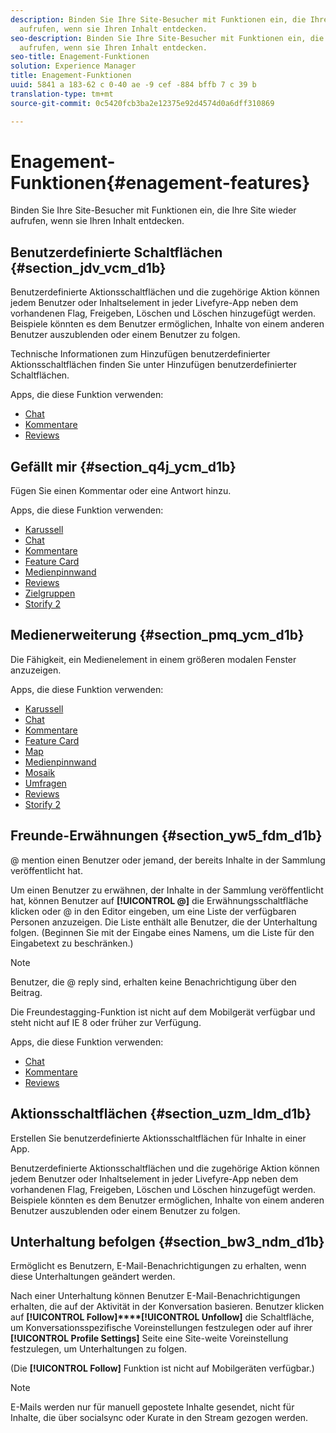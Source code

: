 ```yaml
---
description: Binden Sie Ihre Site-Besucher mit Funktionen ein, die Ihre Site wieder
  aufrufen, wenn sie Ihren Inhalt entdecken.
seo-description: Binden Sie Ihre Site-Besucher mit Funktionen ein, die Ihre Site wieder
  aufrufen, wenn sie Ihren Inhalt entdecken.
seo-title: Enagement-Funktionen
solution: Experience Manager
title: Enagement-Funktionen
uuid: 5841 a 183-62 c 0-40 ae -9 cef -884 bffb 7 c 39 b
translation-type: tm+mt
source-git-commit: 0c5420fcb3ba2e12375e92d4574d0a6dff310869

---
```



# Enagement-Funktionen{#enagement-features}

Binden Sie Ihre Site-Besucher mit Funktionen ein, die Ihre Site wieder aufrufen, wenn sie Ihren Inhalt entdecken.

## Benutzerdefinierte Schaltflächen {#section_jdv_vcm_d1b}

Benutzerdefinierte Aktionsschaltflächen und die zugehörige Aktion können jedem Benutzer oder Inhaltselement in jeder Livefyre-App neben dem vorhandenen Flag, Freigeben, Löschen und Löschen hinzugefügt werden. Beispiele könnten es dem Benutzer ermöglichen, Inhalte von einem anderen Benutzer auszublenden oder einem Benutzer zu folgen.

Technische Informationen zum Hinzufügen benutzerdefinierter Aktionsschaltflächen finden Sie unter Hinzufügen benutzerdefinierter Schaltflächen.

Apps, die diese Funktion verwenden:

* [Chat](../c-about-apps/c-chat-app/c-chat-app.md#c_chat_app)
* [Kommentare](/help/using/c-about-apps/c-comments/c-comments.md)
* [Reviews](../c-about-apps/c-reviews-app/c-reviews-app.md#c_reviews_app)

## Gefällt mir {#section_q4j_ycm_d1b}

Fügen Sie einen Kommentar oder eine Antwort hinzu.

Apps, die diese Funktion verwenden:

* [Karussell](../c-about-apps/c-carousel-app/c-carousel-app.md#c_carousel_app)
* [Chat](../c-about-apps/c-chat-app/c-chat-app.md#c_chat_app)
* [Kommentare](/help/using/c-about-apps/c-comments/c-comments.md)
* [Feature Card](../c-about-apps/c-feature-card-app/c-feature-card-app.md#c_feature_card_app)
* [Medienpinnwand](../c-about-apps/c-media-wall-app/c-media-wall-app.md#c_media_wall_app)
* [Reviews](../c-about-apps/c-reviews-app/c-reviews-app.md#c_reviews_app)
* [Zielgruppen](../c-about-apps/c-sidenotes-app/c-sidenotes-app.md#c_sidenotes_app)
* [Storify 2](../c-about-apps/c-storify2/c-storify2.md#c_storify2)

## Medienerweiterung {#section_pmq_ycm_d1b}

Die Fähigkeit, ein Medienelement in einem größeren modalen Fenster anzuzeigen.

Apps, die diese Funktion verwenden:

* [Karussell](../c-about-apps/c-carousel-app/c-carousel-app.md#c_carousel_app)
* [Chat](../c-about-apps/c-chat-app/c-chat-app.md#c_chat_app)
* [Kommentare](/help/using/c-about-apps/c-comments/c-comments.md)
* [Feature Card](../c-about-apps/c-feature-card-app/c-feature-card-app.md#c_feature_card_app)
* [Map](../c-about-apps/c-map-app/c-map-app.md#c_map_app)
* [Medienpinnwand](../c-about-apps/c-media-wall-app/c-media-wall-app.md#c_media_wall_app)
* [Mosaik](../c-about-apps/c-mosaic-app/c-mosaic-app.md#c_mosaic_app)
* [Umfragen](../c-about-apps/c-polls-app/c-polls-app.md#c_polls_app)
* [Reviews](../c-about-apps/c-reviews-app/c-reviews-app.md#c_reviews_app)
* [Storify 2](../c-about-apps/c-storify2/c-storify2.md#c_storify2)

## Freunde-Erwähnungen {#section_yw5_fdm_d1b}

@ mention einen Benutzer oder jemand, der bereits Inhalte in der Sammlung veröffentlicht hat.

Um einen Benutzer zu erwähnen, der Inhalte in der Sammlung veröffentlicht hat, können Benutzer auf **[!UICONTROL @]** die Erwähnungsschaltfläche klicken oder @ in den Editor eingeben, um eine Liste der verfügbaren Personen anzuzeigen. Die Liste enthält alle Benutzer, die der Unterhaltung folgen. (Beginnen Sie mit der Eingabe eines Namens, um die Liste für den Eingabetext zu beschränken.)

>[!NOTE]
>
>Benutzer, die @ reply sind, erhalten keine Benachrichtigung über den Beitrag.

Die Freundestagging-Funktion ist nicht auf dem Mobilgerät verfügbar und steht nicht auf IE 8 oder früher zur Verfügung.

Apps, die diese Funktion verwenden:

* [Chat](../c-about-apps/c-chat-app/c-chat-app.md#c_chat_app)
* [Kommentare](/help/using/c-about-apps/c-comments/c-comments.md)
* [Reviews](../c-about-apps/c-reviews-app/c-reviews-app.md#c_reviews_app)

## Aktionsschaltflächen {#section_uzm_ldm_d1b}

Erstellen Sie benutzerdefinierte Aktionsschaltflächen für Inhalte in einer App.

Benutzerdefinierte Aktionsschaltflächen und die zugehörige Aktion können jedem Benutzer oder Inhaltselement in jeder Livefyre-App neben dem vorhandenen Flag, Freigeben, Löschen und Löschen hinzugefügt werden. Beispiele könnten es dem Benutzer ermöglichen, Inhalte von einem anderen Benutzer auszublenden oder einem Benutzer zu folgen.

## Unterhaltung befolgen {#section_bw3_ndm_d1b}

Ermöglicht es Benutzern, E-Mail-Benachrichtigungen zu erhalten, wenn diese Unterhaltungen geändert werden.

Nach einer Unterhaltung können Benutzer E-Mail-Benachrichtigungen erhalten, die auf der Aktivität in der Konversation basieren. Benutzer klicken auf **[!UICONTROL Follow]****[!UICONTROL Unfollow]** die Schaltfläche, um Konversationsspezifische Voreinstellungen festzulegen oder auf ihrer **[!UICONTROL Profile Settings]** Seite eine Site-weite Voreinstellung festzulegen, um Unterhaltungen zu folgen.

(Die **[!UICONTROL Follow]** Funktion ist nicht auf Mobilgeräten verfügbar.)

>[!NOTE]
>
>E-Mails werden nur für manuell gepostete Inhalte gesendet, nicht für Inhalte, die über socialsync oder Kurate in den Stream gezogen werden.

